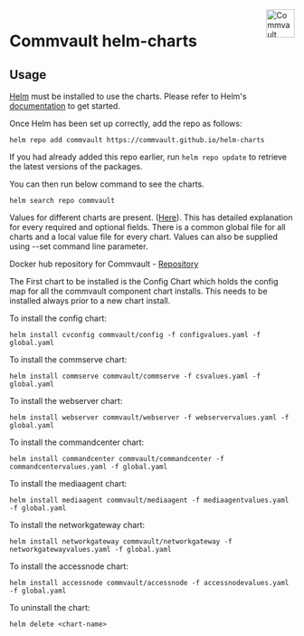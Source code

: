<a href="https://terraform.io">
    <img src="https://documentation.commvault.com/static/homepage/img/cmv-logo-full.png" alt="Commvault logo" title="Commvault" align="right" height="50" />
</a>

# Commvault helm-charts

## Usage

[Helm](https://helm.sh) must be installed to use the charts.  Please refer to
Helm's [documentation](https://helm.sh/docs) to get started.

Once Helm has been set up correctly, add the repo as follows:

    helm repo add commvault https://commvault.github.io/helm-charts

If you had already added this repo earlier, run `helm repo update` to retrieve
the latest versions of the packages.  

You can then run below command to see the charts.

    helm search repo commvault
    
Values for different charts are present. ([Here](https://github.com/Commvault/helm-charts/tree/main/valuefiles)). This has detailed explanation for every required and optional fields. There is a common global file for all charts and a local value file for every chart. Values can also be supplied using --set command line parameter.

Docker hub repository for Commvault - [Repository](https://hub.docker.com/u/commvault)

The First chart to be installed is the Config Chart which holds the config map for all the commvault component chart installs. This needs to be installed always prior to a new chart install.

To install the config chart:

    helm install cvconfig commvault/config -f configvalues.yaml -f global.yaml
    
To install the commserve chart:

    helm install commserve commvault/commserve -f csvalues.yaml -f global.yaml
    
To install the webserver chart:

    helm install webserver commvault/webserver -f webservervalues.yaml -f global.yaml
    
To install the commandcenter chart:

    helm install commandcenter commvault/commandcenter -f commandcentervalues.yaml -f global.yaml

To install the mediaagent chart:

    helm install mediaagent commvault/mediaagent -f mediaagentvalues.yaml -f global.yaml

To install the networkgateway chart:

    helm install networkgateway commvault/networkgateway -f networkgatewayvalues.yaml -f global.yaml
    
To install the accessnode chart:

    helm install accessnode commvault/accessnode -f accessnodevalues.yaml -f global.yaml

To uninstall the chart:

    helm delete <chart-name>
